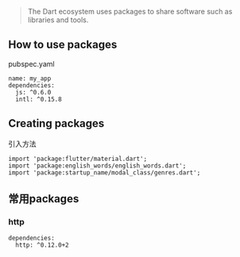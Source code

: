 > The Dart ecosystem uses packages to share software such as libraries and tools. 

## How to use packages

pubspec.yaml

```
name: my_app
dependencies:
  js: ^0.6.0
  intl: ^0.15.8

```

## Creating packages

引入方法

```
import 'package:flutter/material.dart';
import 'package:english_words/english_words.dart';
import 'package:startup_name/modal_class/genres.dart';
```

## 常用packages
### http
```
dependencies:
  http: ^0.12.0+2
```